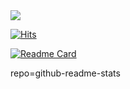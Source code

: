 <img src="https://capsule-render.vercel.app/api?type=waving&color=timeGradient&height=300&section=header&text=Wel%20Come😎&fontSize=90" />

[![Hits](https://hits.seeyoufarm.com/api/count/incr/badge.svg?url=https%3A%2F%2Fgithub.com%2Fbin2bin&count_bg=%2379C83D&title_bg=%23555555&icon=&icon_color=%23E7E7E7&title=GitHub&edge_flat=false)](https://hits.seeyoufarm.com)

[![Readme Card](https://github-readme-stats.vercel.app/api/pin/?username=bin2bin&include_all_commits=true&theme=nord&hide_border=true&count_private=true)](https://github.com/anuraghazra/github-readme-stats)


repo=github-readme-stats
